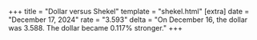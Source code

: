 +++
title = "Dollar versus Shekel"
template = "shekel.html"
[extra]
date = "December 17, 2024"
rate = "3.593"
delta = "On December 16, the dollar was 3.588. The dollar became 0.117% stronger."
+++
